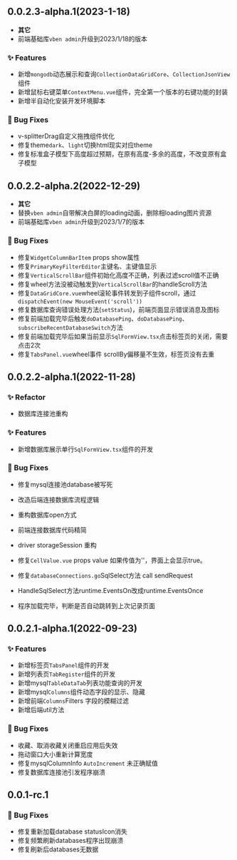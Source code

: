 ## 0.0.2.3-alpha.1(2023-1-18)

- **其它**
- 前端基础库`vben admin`升级到2023/1/18的版本

### ✨ Features
- 新增`mongodb`动态展示和查询`CollectionDataGridCore`、`CollectionJsonView`组件
- 新增鼠标右键菜单`ContextMenu.vue`组件，完全第一个版本的右键功能的封装
- 新增半自动化安装开发环境脚本



### 🐛 Bug Fixes
- v-splitterDrag自定义拖拽组件优化
- 修复theme`dark`、`light`切换html现实对应theme
- 修复标准盒子模型下高度超过预期，在原有高度-多余的高度，不改变原有盒子模型



## 0.0.2.2-alpha.2(2022-12-29)

- **其它**
- 替换`vben admin`自带解决白屏的loading动画，删除相loading图片资源
- 前端基础库`vben admin`升级到2023/1/7的版本

### 🐛 Bug Fixes
- 修复`WidgetColumnBarItem` props show属性
- 修复`PrimaryKeyFilterEditor`主键名、主键值显示
- 修复`VerticalScrollBar`组件初始化高度不正确，列表过滤scroll值不正确
- 修复wheel方法没被动触发到`VerticalScrollBar`的handleScroll方法
- 修复`DataGridCore.vue`wheel滚轮事件转发到子组件scroll，通过`dispatchEvent(new MouseEvent('scroll'))`
- 修复数据库查询错误处理方法(`setStatus`)，前端页面显示错误消息及图标
- 修复前端加载完毕后触发`doDatabasePing`、`doDatabasePing`、`subscribeRecentDatabaseSwitch`方法
- 修复前端加载完毕后如果当前显示`SqlFormView.tsx`点击标签页的关闭，需要点击2次
- 修复`TabsPanel.vue`wheel事件 scrollBy偏移量不生效，标签页没有去重



  
## 0.0.2.2-alpha.1(2022-11-28)

### ✨ Refactor

- 数据库连接池重构

### ✨ Features
- 新增数据库展示单行`SqlFormView.tsx`组件的开发

### 🐛 Bug Fixes
- 修复mysql连接池database被写死
- 改造后端连接数据库流程逻辑
- 重构数据库open方式
- 前端连接数据库代码精简
- driver storageSession 重构
- 修复`CellValue.vue` props value 如果传值为''，界面上会显示true。
- 修复`databaseConnections.go`SqlSelect方法 call sendRequest

- HandleSqlSelect方法runtime.EventsOn改成runtime.EventsOnce
- 程序加载完毕，判断是否自动跳转到上次记录页面

## 0.0.2.1-alpha.1(2022-09-23)



### ✨ Features

- 新增标签页`TabsPanel`组件的开发
- 新增列表页`TabRegister`组件的开发
- 新增mysql`TableDataTab`列表功能查询的开发
- 新增mysql`Columns`组件动态字段的显示、隐藏
- 新增前端`Columns`Filters 字段的模糊过滤
- 新增后端util方法

### 🐛 Bug Fixes
- 收藏、取消收藏关闭重启应用后失效
- 拖动窗口大小重新计算宽度
- 修复mysqlColumnInfo `AutoIncrement` 未正确赋值
- 修复数据库连接池引发程序崩溃



## 0.0.1-rc.1

### 🐛 Bug Fixes

- 修复重新加载database statusIcon消失
- 修复频繁刷新databases程序出现崩溃
- 修复刷新后databases无数据